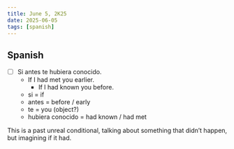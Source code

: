 ```yaml
---
title: June 5, 2K25
date: 2025-06-05
tags: [spanish]
---
```


## Spanish

- [ ] Si antes te hubiera conocido.
  - If I had met you earlier.
    - If I had known you before.
  - si = if
  - antes = before / early
  - te = you (object?)
  - hubiera conocido = had known / had met

This is a past unreal conditional, talking about something that didn’t happen, but imagining if it had.